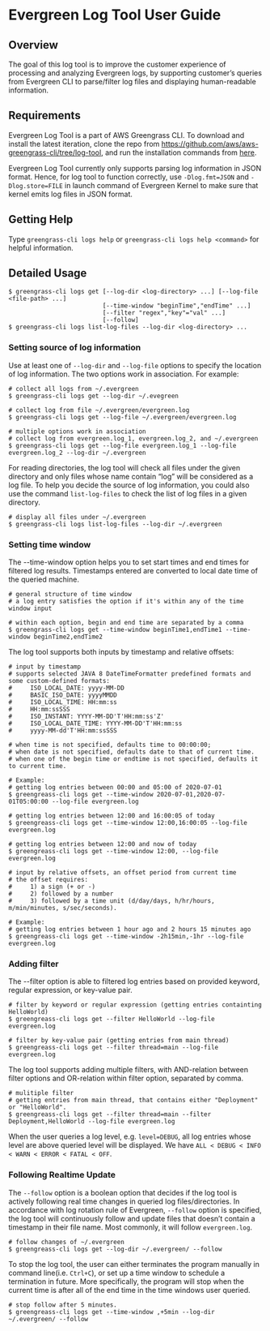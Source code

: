 # Evergreen Log Tool User Guide

## Overview

The goal of this log tool is to improve the customer experience of processing and analyzing Evergreen logs,
 by supporting customer’s queries from Evergreen CLI to parse/filter log files and displaying human-readable information.

## Requirements

Evergreen Log Tool is a part of AWS Greengrass CLI. To download and install the latest iteration, clone the repo 
from https://github.com/aws/aws-greengrass-cli/tree/log-tool, and run the installation commands from [here](https://github.com/aws/aws-greengrass-cli/blob/master/README.md#installation).

Evergreen Log Tool currently only supports parsing log information in JSON format. Hence, for log tool to function
 correctly, use ``-Dlog.fmt=JSON`` and ``-Dlog.store=FILE`` in launch command of Evergreen Kernel to make sure that kernel emits log files in JSON format.

## Getting Help

Type ``greengrass-cli logs help`` or ``greengrass-cli logs help <command>`` for helpful information.

## Detailed Usage
```
$ greengrass-cli logs get [--log-dir <log-directory> ...] [--log-file <file-path> ...]
                          [--time-window "beginTime","endTime" ...]
                          [--filter "regex","key"="val" ...]
                          [--follow]
$ greengrass-cli logs list-log-files --log-dir <log-directory> ...
```

### Setting source of log information

Use at least one of ``--log-dir`` and ``--log-file`` options to specify the location of log information. The two options
 work in association. For example:
```
# collect all logs from ~/.evergreen
$ greengrass-cli logs get --log-dir ~/.evegreen

# collect log from file ~/.evergreen/evergreen.log
$ greengrass-cli logs get --log-file ~/.evergreen/evergreen.log

# multiple options work in association
# collect log from evergreen.log_1, evergreen.log_2, and ~/.evergreen
$ greengrass-cli logs get --log-file evergreen.log_1 --log-file evergreen.log_2 --log-dir ~/.evergreen
```

For reading directories, the log tool will check all files under the given directory and only files whose name contain
 “log” will be considered as a log file. To help you decide the source of log information, you could also use the 
 command ``list-log-files`` to check the list of log files in a given directory.
 
```
# display all files under ~/.evergreen
$ greengrass-cli logs list-log-files --log-dir ~/.evergreen
```

### Setting time window

The --time-window option helps you to set start times and end times for filtered log results.
 Timestamps entered are converted to local date time of the queried machine. 
 
```
# general structure of time window
# a log entry satisfies the option if it's within any of the time window input

# within each option, begin and end time are separated by a comma
$ greengrass-cli logs get --time-window beginTime1,endTime1 --time-window beginTime2,endTime2
```

The log tool supports both inputs by timestamp and relative offsets:
```
# input by timestamp
# supports selected JAVA 8 DateTimeFormatter predefined formats and some custom-defined formats:
#     ISO_LOCAL_DATE: yyyy-MM-DD
#     BASIC_ISO_DATE: yyyyMMDD
#     ISO_LOCAL_TIME: HH:mm:ss
#     HH:mm:ssSSS
#     ISO_INSTANT: YYYY-MM-DD'T'HH:mm:ss'Z'
#     ISO_LOCAL_DATE_TIME: YYYY-MM-DD'T'HH:mm:ss
#     yyyy-MM-dd'T'HH:mm:ssSSS

# when time is not specified, defaults time to 00:00:00;
# when date is not specified, defaults date to that of current time.
# when one of the begin time or endtime is not specified, defaults it to current time.

# Example:
# getting log entries between 00:00 and 05:00 of 2020-07-01
$ greengreass-cli logs get --time-window 2020-07-01,2020-07-01T05:00:00 --log-file evergreen.log

# getting log entries between 12:00 and 16:00:05 of today
$ greengreass-cli logs get --time-window 12:00,16:00:05 --log-file evergreen.log

# getting log entries between 12:00 and now of today
$ greengreass-cli logs get --time-window 12:00, --log-file evergreen.log
```

```
# input by relative offsets, an offset period from current time
# the offset requires: 
#     1) a sign (+ or -) 
#     2) followed by a number 
#     3) followed by a time unit (d/day/days, h/hr/hours, m/min/minutes, s/sec/seconds).

# Example: 
# getting log entries between 1 hour ago and 2 hours 15 minutes ago
$ greengreass-cli logs get --time-window -2h15min,-1hr --log-file evergreen.log
```

### Adding filter

The --filter option is able to filtered log entries based on provided keyword, regular expression, or key-value pair.

```
# filter by keyword or regular expression (getting entries containting HelloWorld)
$ greengreass-cli logs get --filter HelloWorld --log-file evergreen.log

# filter by key-value pair (getting entries from main thread)
$ greengreass-cli logs get --filter thread=main --log-file evergreen.log
```

The log tool supports adding multiple filters, with AND-relation between filter options and OR-relation within filter 
option, separated by comma.
```
# mulitiple filter
# getting entries from main thread, that contains either "Deployment" or "HelloWorld".
$ greengreass-cli logs get --filter thread=main --filter Deployment,HelloWorld --log-file evergreen.log
```
When the user queries a log level, e.g. ``level=DEBUG``, all log entries whose level are above queried level will 
be displayed. We have ``ALL < DEBUG < INFO < WARN < ERROR < FATAL < OFF``.

### Following Realtime Update

The ``--follow`` option is a boolean option that decides if the log tool is actively following real time changes in 
queried log files/directories. In accordance with log rotation rule of Evergreen, ``--follow`` option is specified, 
the log tool will continuously follow and update files that doesn’t contain a timestamp in their file name. 
Most commonly, it will follow ``evergreen.log``.

```
# follow changes of ~/.evergreen
$ greengreass-cli logs get --log-dir ~/.evergreen/ --follow
```

To stop the log tool, the user can either terminates the program manually in command line(i.e. ``Ctrl+C``), or set up a time
 window to schedule a termination in future. More specifically, the program will stop when the current time is after all
  of the end time in the time windows user queried.

```
# stop follow after 5 minutes.
$ greengreass-cli logs get --time-window ,+5min --log-dir ~/.evergreen/ --follow
```
